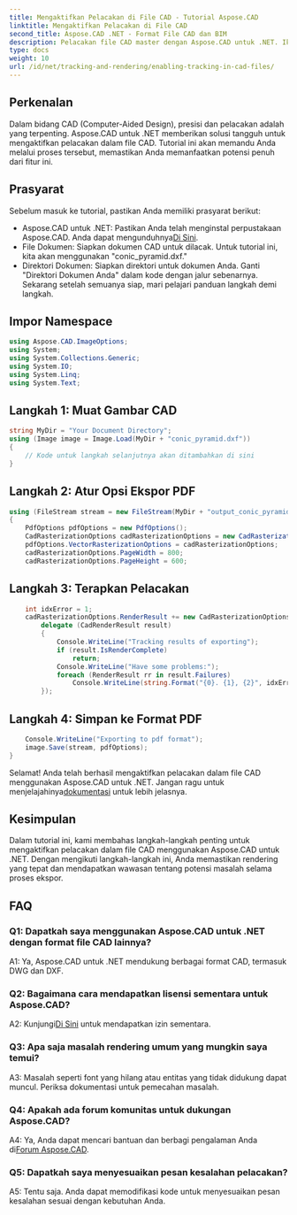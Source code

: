 ```yaml
---
title: Mengaktifkan Pelacakan di File CAD - Tutorial Aspose.CAD
linktitle: Mengaktifkan Pelacakan di File CAD
second_title: Aspose.CAD .NET - Format File CAD dan BIM
description: Pelacakan file CAD master dengan Aspose.CAD untuk .NET. Ikuti panduan langkah demi langkah kami untuk rendering dan pelacakan kesalahan yang tepat. Unduh sekarang!
type: docs
weight: 10
url: /id/net/tracking-and-rendering/enabling-tracking-in-cad-files/
---
```

## Perkenalan

Dalam bidang CAD (Computer-Aided Design), presisi dan pelacakan adalah yang terpenting. Aspose.CAD untuk .NET memberikan solusi tangguh untuk mengaktifkan pelacakan dalam file CAD. Tutorial ini akan memandu Anda melalui proses tersebut, memastikan Anda memanfaatkan potensi penuh dari fitur ini.

## Prasyarat

Sebelum masuk ke tutorial, pastikan Anda memiliki prasyarat berikut:
-  Aspose.CAD untuk .NET: Pastikan Anda telah menginstal perpustakaan Aspose.CAD. Anda dapat mengunduhnya[Di Sini](https://releases.aspose.com/cad/net/).
- File Dokumen: Siapkan dokumen CAD untuk dilacak. Untuk tutorial ini, kita akan menggunakan "conic_pyramid.dxf."
- Direktori Dokumen: Siapkan direktori untuk dokumen Anda. Ganti "Direktori Dokumen Anda" dalam kode dengan jalur sebenarnya.
Sekarang setelah semuanya siap, mari pelajari panduan langkah demi langkah.

## Impor Namespace

```csharp
using Aspose.CAD.ImageOptions;
using System;
using System.Collections.Generic;
using System.IO;
using System.Linq;
using System.Text;
```

## Langkah 1: Muat Gambar CAD

```csharp
string MyDir = "Your Document Directory";
using (Image image = Image.Load(MyDir + "conic_pyramid.dxf"))
{
    // Kode untuk langkah selanjutnya akan ditambahkan di sini
}
```

## Langkah 2: Atur Opsi Ekspor PDF

```csharp
using (FileStream stream = new FileStream(MyDir + "output_conic_pyramid.pdf", FileMode.Create))
{
    PdfOptions pdfOptions = new PdfOptions();
    CadRasterizationOptions cadRasterizationOptions = new CadRasterizationOptions();
    pdfOptions.VectorRasterizationOptions = cadRasterizationOptions;
    cadRasterizationOptions.PageWidth = 800;
    cadRasterizationOptions.PageHeight = 600;
```

## Langkah 3: Terapkan Pelacakan

```csharp
    int idxError = 1;
    cadRasterizationOptions.RenderResult += new CadRasterizationOptions.CadRenderHandler(
        delegate (CadRenderResult result)
        {
            Console.WriteLine("Tracking results of exporting");
            if (result.IsRenderComplete)
                return;
            Console.WriteLine("Have some problems:");
            foreach (RenderResult rr in result.Failures)
                Console.WriteLine(string.Format("{0}. {1}, {2}", idxError++, rr.RenderCode.ToString(), rr.Message));
        });
```

## Langkah 4: Simpan ke Format PDF

```csharp
    Console.WriteLine("Exporting to pdf format");
    image.Save(stream, pdfOptions);
}
```

 Selamat! Anda telah berhasil mengaktifkan pelacakan dalam file CAD menggunakan Aspose.CAD untuk .NET. Jangan ragu untuk menjelajahinya[dokumentasi](https://reference.aspose.com/cad/net/) untuk lebih jelasnya.

## Kesimpulan

Dalam tutorial ini, kami membahas langkah-langkah penting untuk mengaktifkan pelacakan dalam file CAD menggunakan Aspose.CAD untuk .NET. Dengan mengikuti langkah-langkah ini, Anda memastikan rendering yang tepat dan mendapatkan wawasan tentang potensi masalah selama proses ekspor.

## FAQ

### Q1: Dapatkah saya menggunakan Aspose.CAD untuk .NET dengan format file CAD lainnya?

A1: Ya, Aspose.CAD untuk .NET mendukung berbagai format CAD, termasuk DWG dan DXF.

### Q2: Bagaimana cara mendapatkan lisensi sementara untuk Aspose.CAD?

 A2: Kunjungi[Di Sini](https://purchase.aspose.com/temporary-license/) untuk mendapatkan izin sementara.

### Q3: Apa saja masalah rendering umum yang mungkin saya temui?

A3: Masalah seperti font yang hilang atau entitas yang tidak didukung dapat muncul. Periksa dokumentasi untuk pemecahan masalah.

### Q4: Apakah ada forum komunitas untuk dukungan Aspose.CAD?

 A4: Ya, Anda dapat mencari bantuan dan berbagi pengalaman Anda di[Forum Aspose.CAD](https://forum.aspose.com/c/cad/19).

### Q5: Dapatkah saya menyesuaikan pesan kesalahan pelacakan?

A5: Tentu saja. Anda dapat memodifikasi kode untuk menyesuaikan pesan kesalahan sesuai dengan kebutuhan Anda.
